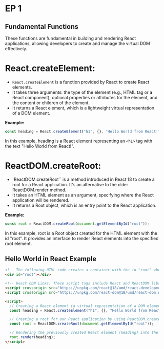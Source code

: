 # EP 1 

## Fundamental Functions
These functions are fundamental in building and rendering React applications, allowing developers to create and manage the virtual DOM effectively.


# React.createElement:

- `React.createElement` is a function provided by React to create React elements.
- It takes three arguments: the type of the element (e.g., HTML tag or a React component), optional properties or attributes for the element, and the content or children of the element.
- It returns a React element, which is a lightweight virtual representation of a DOM element.

**Example:**

```javascript
const heading = React.createElement("h1", {}, "Hello World from React!");
```
In this example, heading is a React element representing an `<h1>` tag with the text "Hello World from React!".

# ReactDOM.createRoot:

- `ReactDOM.createRoot`` is a method introduced in React 18 to create a root for a React application. It's an alternative to the older ReactDOM.render method.
- It takes an HTML element as an argument, specifying where the React application will be rendered.
- It returns a Root object, which is an entry point to the React application.

**Example:**

```javascript
const root = ReactDOM.createRoot(document.getElementById("root"));
```
In this example, root is a Root object created for the HTML element with the id "root". It provides an interface to render React elements into the specified root element.

## Hello World in React Example

```html
<!-- The following HTML code creates a container with the id "root" where our React application will be rendered. -->
<div id="root"></div>

<!-- React CDN Links: These script tags include React and ReactDOM libraries from a Content Delivery Network (CDN). -->
<script crossorigin src="https://unpkg.com/react@18/umd/react.development.js"></script>
<script crossorigin src="https://unpkg.com/react-dom@18/umd/react-dom.development.js"></script>

<script>
  // Creating a React element (a virtual representation of a DOM element) with an h1 tag containing the text "Hello World from React!"
  const heading = React.createElement("h1", {}, "Hello World from React!");

  // Creating a root for our React application by using ReactDOM.createRoot() and passing the HTML element with the id "root".
  const root = ReactDOM.createRoot(document.getElementById("root"));

  // Rendering the previously created React element (heading) into the root of our React application.
  root.render(heading);
</script>
```